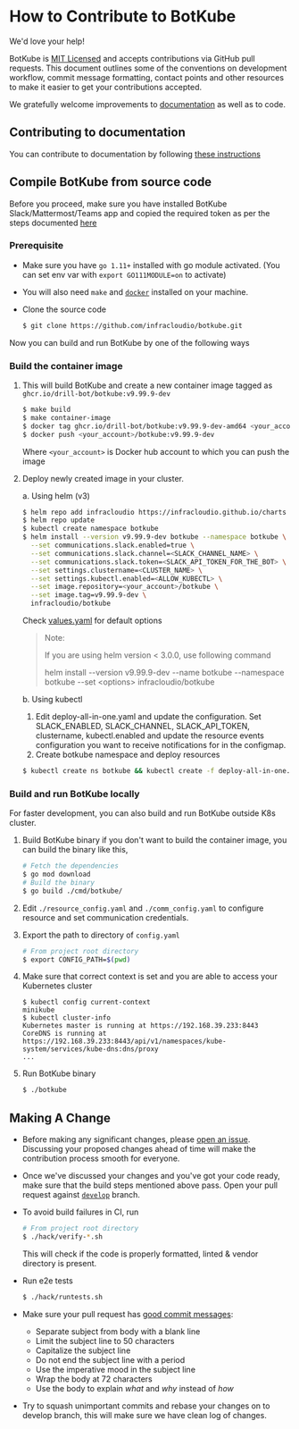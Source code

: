 # How to Contribute to BotKube

We'd love your help!

BotKube is [MIT Licensed](LICENSE) and accepts contributions via GitHub pull requests. This document outlines some of the conventions on development workflow, commit message formatting, contact points and other resources to make it easier to get your contributions accepted.

We gratefully welcome improvements to [documentation](https://www.botkube.io/ "Go to documentation site") as well as to code.

## Contributing to documentation

You can contribute to documentation by following [these instructions](https://github.com/infracloudio/botkube-docs#contributing "Contributing to BotKube Docs")

## Compile BotKube from source code

Before you proceed, make sure you have installed BotKube Slack/Mattermost/Teams app and copied the required token as per the steps documented [here](https://www.botkube.io/installation/)

### Prerequisite

* Make sure you have `go 1.11+` installed with go module activated. (You can set env var with `export GO111MODULE=on` to activate)

* You will also need `make` and [`docker`](https://docs.docker.com/install/) installed on your
machine.
* Clone the source code
   ```sh
   $ git clone https://github.com/infracloudio/botkube.git
   ```

Now you can build and run BotKube by one of the following ways

### Build the container image

1. This will build BotKube and create a new container image tagged as `ghcr.io/drill-bot/botkube:v9.99.9-dev`
   ```sh
   $ make build
   $ make container-image
   $ docker tag ghcr.io/drill-bot/botkube:v9.99.9-dev-amd64 <your_account>/botkube:v9.99.9-dev
   $ docker push <your_account>/botkube:v9.99.9-dev
   ```
   Where `<your_account>` is Docker hub account to which you can push the image

2. Deploy newly created image in your cluster.

   a. Using helm (v3)

   ```sh
   $ helm repo add infracloudio https://infracloudio.github.io/charts
   $ helm repo update
   $ kubectl create namespace botkube
   $ helm install --version v9.99.9-dev botkube --namespace botkube \
     --set communications.slack.enabled=true \
     --set communications.slack.channel=<SLACK_CHANNEL_NAME> \
     --set communications.slack.token=<SLACK_API_TOKEN_FOR_THE_BOT> \
     --set settings.clustername=<CLUSTER_NAME> \
     --set settings.kubectl.enabled=<ALLOW_KUBECTL> \
     --set image.repository=<your_account>/botkube \
     --set image.tag=v9.99.9-dev \
     infracloudio/botkube
   ```

   Check [values.yaml](https://github.com/infracloudio/botkube/blob/develop/helm/botkube/values.yaml) for default options

   > Note:
   >
   > If you are using helm version < 3.0.0, use following command
   >
   > helm install --version v9.99.9-dev --name botkube --namespace botkube --set \<options\> infracloudio/botkube

   b. Using kubectl

     1. Edit deploy-all-in-one.yaml and update the configuration.
        Set SLACK_ENABLED, SLACK_CHANNEL, SLACK_API_TOKEN, clustername, kubectl.enabled and update the resource events configuration you want to receive notifications for in the configmap.
     2. Create botkube namespace and deploy resources
     ```sh
     $ kubectl create ns botkube && kubectl create -f deploy-all-in-one.yaml -n botkube
     ```

### Build and run BotKube locally

For faster development, you can also build and run BotKube outside K8s cluster.

1. Build BotKube binary if you don't want to build the container image, you can build the binary like this,
   ```sh
   # Fetch the dependencies
   $ go mod download
   # Build the binary
   $ go build ./cmd/botkube/
   ```
2. Edit `./resource_config.yaml` and `./comm_config.yaml` to configure resource and set communication credentials.

3. Export the path to directory of `config.yaml`
   ```sh
   # From project root directory
   $ export CONFIG_PATH=$(pwd)
   ```
4. Make sure that correct context is set and you are able to access your Kubernetes cluster
   ```console
   $ kubectl config current-context
   minikube
   $ kubectl cluster-info
   Kubernetes master is running at https://192.168.39.233:8443
   CoreDNS is running at https://192.168.39.233:8443/api/v1/namespaces/kube-system/services/kube-dns:dns/proxy
   ...
	```
5. Run BotKube binary
   ```sh
   $ ./botkube
   ```

## Making A Change

* Before making any significant changes, please [open an issue](https://github.com/infracloudio/botkube/issues). Discussing your proposed changes ahead of time will make the contribution process smooth for everyone.

* Once we've discussed your changes and you've got your code ready, make sure that the build steps mentioned above pass. Open your pull request against [`develop`](http://github.com/infracloudio/botkube/tree/develop) branch.

* To avoid build failures in CI, run
  ```sh
  # From project root directory
  $ ./hack/verify-*.sh
  ```
  This will check if the code is properly formatted, linted & vendor directory is present.

* Run e2e tests
  ```sh
  $ ./hack/runtests.sh
  ```

* Make sure your pull request has [good commit messages](https://chris.beams.io/posts/git-commit/):
  * Separate subject from body with a blank line
  * Limit the subject line to 50 characters
  * Capitalize the subject line
  * Do not end the subject line with a period
  * Use the imperative mood in the subject line
  * Wrap the body at 72 characters
  * Use the body to explain _what_ and _why_ instead of _how_

* Try to squash unimportant commits and rebase your changes on to develop branch, this will make sure we have clean log of changes.
